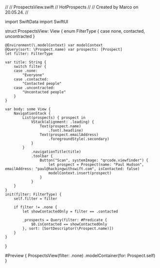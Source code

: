 //
//  ProspectsView.swift
//  HotProspects
//
//  Created by Marco on 20.05.24.
//

import SwiftData
import SwiftUI

struct ProspectsView: View {
    enum FilterType {
        case none, contacted, uncontracted
    }
    
    @Environment(\.modelContext) var modelContext
    @Query(sort: \Prospect.name) var prospects: [Prospect]
    let filter: FilterType
    
    var title: String {
        switch filter {
        case .none:
            "Everyone"
        case .contacted:
            "Contacted people"
        case .uncontracted:
            "Uncontacted people"
        }
    }
    
    var body: some View {
        NavigationStack {
            List(prospects) { prospect in
                VStack(alignment: .leading) {
                    Text(prospect.name)
                        .font(.headline)
                    Text(prospect.emailAddress)
                        .foregroundStyle(.secondary)
                }
            }
                .navigationTitle(title)
                .toolbar {
                    Button("Scan", systemImage: "qrcode.viewfinder") {
                        let prospect = Prospect(name: "Paul Hudson", emailAddress: "paul@hackingwithswift.com", isContacted: false)
                        modelContext.insert(prospect)
                    }
                }
        }
    }
    init(filter: FilterType) {
        self.filter = filter
        
        if filter != .none {
            let showContactedOnly = filter == .contacted
            
            _prospects = Query(filter: #Predicate {
                $0.isContacted == showContactedOnly
            }, sort: [SortDescriptor(\Prospect.name)])
        }
    }
}

#Preview {
    ProspectsView(filter: .none)
        .modelContainer(for: Prospect.self)
}
